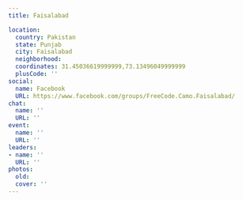 ```yaml
---
title: Faisalabad

location:
  country: Pakistan
  state: Punjab
  city: Faisalabad
  neighborhood: 
  coordinates: 31.45036619999999,73.13496049999999
  plusCode: ''
social:
  name: Facebook
  URL: https://www.facebook.com/groups/FreeCode.Camo.Faisalabad/
chat:
  name: ''
  URL: ''
event:
  name: ''
  URL: ''
leaders:
- name: ''
  URL: ''
photos:
  old: 
  cover: ''
---
```

